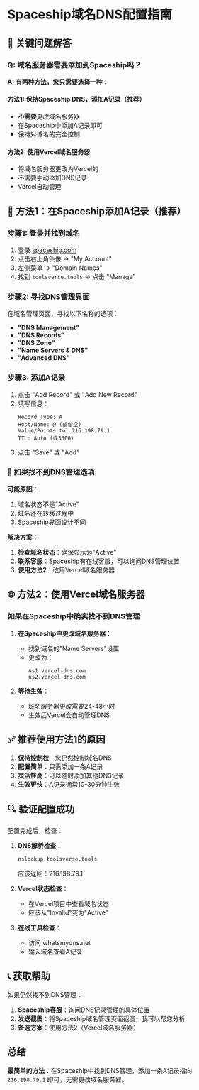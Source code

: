 # Spaceship域名DNS配置指南

## 🎯 关键问题解答

### Q: 域名服务器需要添加到Spaceship吗？
**A: 有两种方法，您只需要选择一种：**

#### 方法1: 保持Spaceship DNS，添加A记录（推荐）
- **不需要**更改域名服务器
- 在Spaceship中添加A记录即可
- 保持对域名的完全控制

#### 方法2: 使用Vercel域名服务器
- 将域名服务器更改为Vercel的
- 不需要手动添加DNS记录
- Vercel自动管理

## 🚀 方法1：在Spaceship添加A记录（推荐）

### 步骤1: 登录并找到域名
1. 登录 [spaceship.com](https://spaceship.com)
2. 点击右上角头像 → "My Account"
3. 左侧菜单 → "Domain Names"
4. 找到 `toolsverse.tools` → 点击 "Manage"

### 步骤2: 寻找DNS管理界面
在域名管理页面，寻找以下名称的选项：
- **"DNS Management"**
- **"DNS Records"** 
- **"DNS Zone"**
- **"Name Servers & DNS"**
- **"Advanced DNS"**

### 步骤3: 添加A记录
1. 点击 "Add Record" 或 "Add New Record"
2. 填写信息：
   ```
   Record Type: A
   Host/Name: @ (或留空)
   Value/Points to: 216.198.79.1
   TTL: Auto (或3600)
   ```
3. 点击 "Save" 或 "Add"

### 🔧 如果找不到DNS管理选项

**可能原因**：
1. 域名状态不是"Active"
2. 域名还在转移过程中
3. Spaceship界面设计不同

**解决方案**：
1. **检查域名状态**：确保显示为"Active"
2. **联系客服**：Spaceship有在线客服，可以询问DNS管理位置
3. **使用方法2**：改用Vercel域名服务器

## 🌐 方法2：使用Vercel域名服务器

### 如果在Spaceship中确实找不到DNS管理

1. **在Spaceship中更改域名服务器**：
   - 找到域名的"Name Servers"设置
   - 更改为：
     ```
     ns1.vercel-dns.com
     ns2.vercel-dns.com
     ```

2. **等待生效**：
   - 域名服务器更改需要24-48小时
   - 生效后Vercel会自动管理DNS

## ✅ 推荐使用方法1的原因

1. **保持控制权**：您仍然控制域名DNS
2. **配置简单**：只需添加一条A记录
3. **灵活性高**：可以随时添加其他DNS记录
4. **生效更快**：A记录通常10-30分钟生效

## 🔍 验证配置成功

配置完成后，检查：

1. **DNS解析检查**：
   ```bash
   nslookup toolsverse.tools
   ```
   应该返回：216.198.79.1

2. **Vercel状态检查**：
   - 在Vercel项目中查看域名状态
   - 应该从"Invalid"变为"Active"

3. **在线工具检查**：
   - 访问 whatsmydns.net
   - 输入域名查看A记录

## 📞 获取帮助

如果仍然找不到DNS管理：
1. **Spaceship客服**：询问DNS记录管理的具体位置
2. **发送截图**：将Spaceship域名管理页面截图，我可以帮您分析
3. **备选方案**：使用方法2（Vercel域名服务器）

## 总结

**最简单的方法**：在Spaceship中找到DNS管理，添加一条A记录指向 `216.198.79.1` 即可，无需更改域名服务器。
